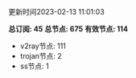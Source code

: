 更新时间2023-02-13 11:01:03

**总订阅: 45**
**总节点: 675**
**有效节点: 114**
- v2ray节点: 111
- trojan节点: 2
- ss节点: 1
